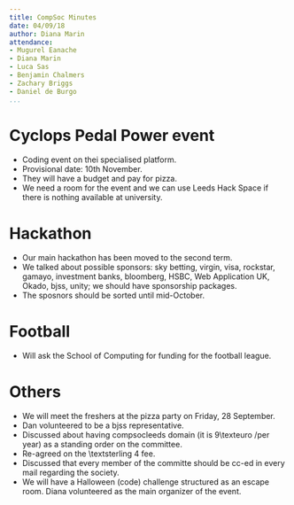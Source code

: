 ```yaml
---
title: CompSoc Minutes
date: 04/09/18
author: Diana Marin
attendance:
- Mugurel Eanache
- Diana Marin
- Luca Sas
- Benjamin Chalmers
- Zachary Briggs
- Daniel de Burgo
...
```


# Cyclops Pedal Power event

- Coding event on thei specialised platform.
- Provisional date: 10th November.
- They will have a budget and pay for pizza.
- We need a room for the event and we can use Leeds Hack Space if there is nothing available at university.

# Hackathon

- Our main hackathon has been moved to the second term.
- We talked about possible sponsors: sky betting, virgin, visa, rockstar, gamayo, investment banks, bloomberg, HSBC, Web Application UK, Okado, bjss, unity; we should have sponsorship packages.
- The sposnors should be sorted until mid-October.

# Football

- Will ask the School of Computing for funding for the football league. 

# Others

- We will meet the freshers at the pizza party on Friday, 28 September.
- Dan volunteered to be a bjss representative.
- Discussed about having compsocleeds domain (it is 9\texteuro /per year) as a standing order on the committee.
- Re-agreed on the \textsterling 4 fee.
- Discussed that every member of the committe should be cc-ed in every mail regarding the society.
- We will have a Halloween (code) challenge structured as an escape room. Diana volunteered as the main organizer of the event.
